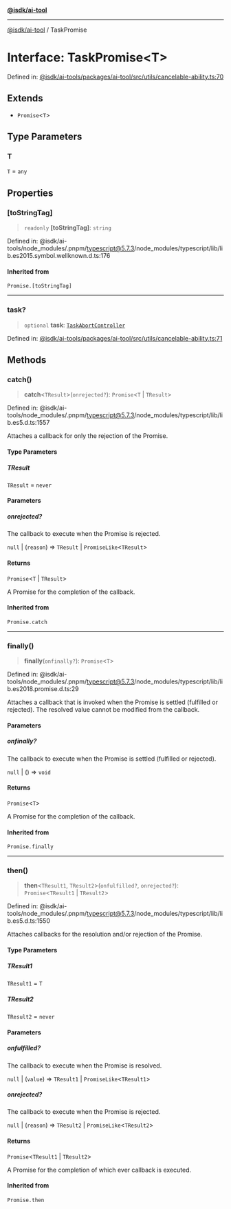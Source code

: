 [**@isdk/ai-tool**](../README.md)

***

[@isdk/ai-tool](../globals.md) / TaskPromise

# Interface: TaskPromise\<T\>

Defined in: [@isdk/ai-tools/packages/ai-tool/src/utils/cancelable-ability.ts:70](https://github.com/isdk/ai-tool.js/blob/fb1809b53cc75a30928176c26910792b6b8a96e1/src/utils/cancelable-ability.ts#L70)

## Extends

- `Promise`\<`T`\>

## Type Parameters

### T

`T` = `any`

## Properties

### \[toStringTag\]

> `readonly` **\[toStringTag\]**: `string`

Defined in: @isdk/ai-tools/node\_modules/.pnpm/typescript@5.7.3/node\_modules/typescript/lib/lib.es2015.symbol.wellknown.d.ts:176

#### Inherited from

`Promise.[toStringTag]`

***

### task?

> `optional` **task**: [`TaskAbortController`](../classes/TaskAbortController.md)

Defined in: [@isdk/ai-tools/packages/ai-tool/src/utils/cancelable-ability.ts:71](https://github.com/isdk/ai-tool.js/blob/fb1809b53cc75a30928176c26910792b6b8a96e1/src/utils/cancelable-ability.ts#L71)

## Methods

### catch()

> **catch**\<`TResult`\>(`onrejected?`): `Promise`\<`T` \| `TResult`\>

Defined in: @isdk/ai-tools/node\_modules/.pnpm/typescript@5.7.3/node\_modules/typescript/lib/lib.es5.d.ts:1557

Attaches a callback for only the rejection of the Promise.

#### Type Parameters

##### TResult

`TResult` = `never`

#### Parameters

##### onrejected?

The callback to execute when the Promise is rejected.

`null` | (`reason`) => `TResult` \| `PromiseLike`\<`TResult`\>

#### Returns

`Promise`\<`T` \| `TResult`\>

A Promise for the completion of the callback.

#### Inherited from

`Promise.catch`

***

### finally()

> **finally**(`onfinally?`): `Promise`\<`T`\>

Defined in: @isdk/ai-tools/node\_modules/.pnpm/typescript@5.7.3/node\_modules/typescript/lib/lib.es2018.promise.d.ts:29

Attaches a callback that is invoked when the Promise is settled (fulfilled or rejected). The
resolved value cannot be modified from the callback.

#### Parameters

##### onfinally?

The callback to execute when the Promise is settled (fulfilled or rejected).

`null` | () => `void`

#### Returns

`Promise`\<`T`\>

A Promise for the completion of the callback.

#### Inherited from

`Promise.finally`

***

### then()

> **then**\<`TResult1`, `TResult2`\>(`onfulfilled?`, `onrejected?`): `Promise`\<`TResult1` \| `TResult2`\>

Defined in: @isdk/ai-tools/node\_modules/.pnpm/typescript@5.7.3/node\_modules/typescript/lib/lib.es5.d.ts:1550

Attaches callbacks for the resolution and/or rejection of the Promise.

#### Type Parameters

##### TResult1

`TResult1` = `T`

##### TResult2

`TResult2` = `never`

#### Parameters

##### onfulfilled?

The callback to execute when the Promise is resolved.

`null` | (`value`) => `TResult1` \| `PromiseLike`\<`TResult1`\>

##### onrejected?

The callback to execute when the Promise is rejected.

`null` | (`reason`) => `TResult2` \| `PromiseLike`\<`TResult2`\>

#### Returns

`Promise`\<`TResult1` \| `TResult2`\>

A Promise for the completion of which ever callback is executed.

#### Inherited from

`Promise.then`
